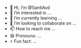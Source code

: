 - 👋 Hi, I’m @SantiAvd
- 👀 I’m interested in ...
- 🌱 I’m currently learning ...
- 💞️ I’m looking to collaborate on ...
- 📫 How to reach me ...
- 😄 Pronouns: ...
- ⚡ Fun fact: ...

<!---
SantiAvd/SantiAvd is a ✨ special ✨ repository because its `README.md` (this file) appears on your GitHub profile.
You can click the Preview link to take a look at your changes.
--->
